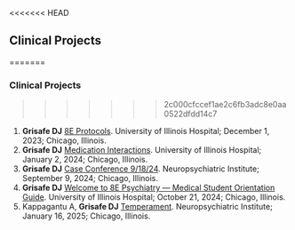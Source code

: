 <<<<<<< HEAD
## Clinical Projects
=======
### Clinical Projects
>>>>>>> 2c000cfccef1ae2c6fb3adc8e0aa0522dfdd14c7

1. **Grisafe DJ** [8E Protocols](https://bit.ly/8EProtocols). University of Illinois Hospital; December 1, 2023; Chicago, Illinois.
2. **Grisafe DJ** [Medication Interactions](https://bit.ly/medixn). University of Illinois Hospital; January 2, 2024; Chicago, Illinois.
3. **Grisafe DJ** [Case Conference 9/18/24](https://bit.ly/cc091824). Neuropsychiatric Institute; September 9, 2024; Chicago, Illinois. 
4. **Grisafe DJ** [Welcome to 8E Psychiatry — Medical Student Orientation Guide](https://bit.ly/welcome8e). University of Illinois Hospital; October 21, 2024; Chicago, Illinois. 
5. Kappagantu A, **Grisafe DJ** [Temperament](https://bit.ly/temp011625). Neuropsychiatric Institute; January 16, 2025; Chicago, Illinois. 
